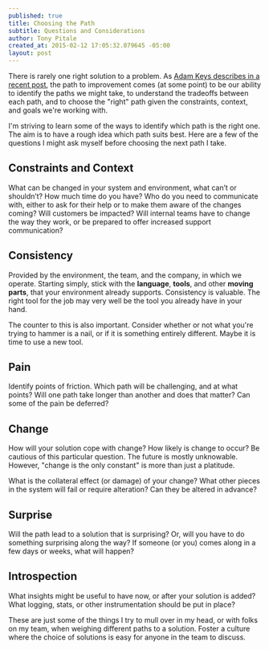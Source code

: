 ```yaml
---
published: true
title: Choosing the Path
subtitle: Questions and Considerations
author: Tony Pitale
created_at: 2015-02-12 17:05:32.079645 -05:00
layout: post
---
```


There is rarely one right solution to a problem. As [Adam Keys describes in a recent post](http://therealadam.com/2014/09/23/well-tuned-judgement/), the path to improvement comes (at some point) to be our ability to identify the paths we might take, to understand the tradeoffs between each path, and to choose the "right" path given the constraints, context, and goals we're working with.

I'm striving to learn some of the ways to identify which path is the right one. The aim is to have a rough idea which path suits best. Here are a few of the questions I might ask myself before choosing the next path I take.

## Constraints and Context ##

What can be changed in your system and environment, what can’t or shouldn’t? How much time do you have? Who do you need to communicate with, either to ask for their help or to make them aware of the changes coming? Will customers be impacted? Will internal teams have to change the way they work, or be prepared to offer increased support communication?

## Consistency ##

Provided by the environment, the team, and the company, in which we operate. Starting simply, stick with the **language**, **tools**, and other **moving parts**, that your environment already supports. Consistency is valuable. The right tool for the job may very well be the tool you already have in your hand.

The counter to this is also important. Consider whether or not what you're trying to hammer is a nail, or if it is something entirely different. Maybe it is time to use a new tool.

## Pain ##

Identify points of friction. Which path will be challenging, and at what points? Will one path take longer than another and does that matter? Can some of the pain be deferred?

## Change ##

How will your solution cope with change? How likely is change to occur? Be cautious of this particular question. The future is mostly unknowable. However, "change is the only constant" is more than just a platitude.

What is the collateral effect (or damage) of your change? What other pieces in the system will fail or require alteration? Can they be altered in advance?

## Surprise ##

Will the path lead to a solution that is surprising? Or, will you have to do something surprising along the way? If someone (or you) comes along in a few days or weeks, what will happen?

## Introspection ##

What insights might be useful to have now, or after your solution is added? What logging, stats, or other instrumentation should be put in place?

These are just some of the things I try to mull over in my head, or with folks on my team, when weighing different paths to a solution. Foster a culture where the choice of solutions is easy for anyone in the team to discuss.
